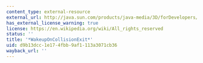 ```yaml
---
content_type: external-resource
external_url: http://java.sun.com/products/java-media/3D/forDevelopers/J3D_1_2_API/j3dapi/javax/media/j3d/WakeupOnCollisionExit.html
has_external_license_warning: true
license: https://en.wikipedia.org/wiki/All_rights_reserved
status: ''
title: '*WakeupOnCollisionExit*'
uid: d9b13dcc-1e17-4fbb-9af1-113a3071cb36
wayback_url: ''
---
```

